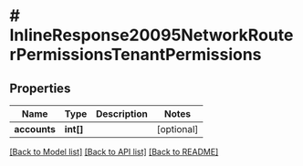 # # InlineResponse20095NetworkRouterPermissionsTenantPermissions

## Properties

Name | Type | Description | Notes
------------ | ------------- | ------------- | -------------
**accounts** | **int[]** |  | [optional]

[[Back to Model list]](../../README.md#models) [[Back to API list]](../../README.md#endpoints) [[Back to README]](../../README.md)
